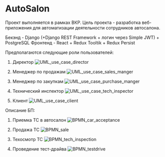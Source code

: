 # AutoSalon

Проект выполняется в рамках ВКР.
Цель проекта - разработка веб-приложения для автоматизации деятельности сотрудников автосалона.

Бекэнд - Django (+Django REST Framework + логин через Simple JWT) + PostgreSQL 
Фронтенд - React + Redux Tooltik + Redux Persist

Предполагаются следующие роли пользователей:
1) Директор
![UML_use_case_director](https://user-images.githubusercontent.com/95462920/156708607-1f98ded8-8cc9-448c-af9f-c14b7bd43da0.png)

2) Менеджер по продажам
![UML_use_case_sales_manger](https://user-images.githubusercontent.com/95462920/156708649-ed4aa2ed-8861-4d7c-b4cb-eda9b3c20851.png)

3) Менеджер по закупкам
![UML_use_case_purchase_manger](https://user-images.githubusercontent.com/95462920/156708672-c425bd84-a610-4bf0-a4b0-682a90c60309.png)

4) Технический инспектор 
![UML_use_case_tech_inspector](https://user-images.githubusercontent.com/95462920/156708678-a346826a-c70e-4151-8bfd-597c11f80502.png)

5) Клиент
![UML_use_case_client](https://user-images.githubusercontent.com/95462920/156708723-ef92b225-ef50-42e5-a2e5-6b297a5ee229.png)


Описание БП:
1) Приемка ТС в автосалон
![BPMN_car_acceptance](https://user-images.githubusercontent.com/95462920/156708795-5531ad52-3c58-4ac4-a831-135ed98f6626.png)

2) Продажа ТС
![BPMN_sale](https://user-images.githubusercontent.com/95462920/156708822-8a52fa89-4ed9-4c35-8b79-2689d37ac317.png)

3) Техосмотр ТС
![BPMN_tech_inspection](https://user-images.githubusercontent.com/95462920/156708871-605c13da-0690-4925-a266-8df25971bd85.png)

4) Проведение тест-драйва
![BPMN_testdrive](https://user-images.githubusercontent.com/95462920/156708913-b31523be-c1ad-41d2-92fb-051fce90f427.png)

